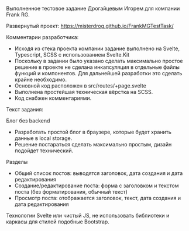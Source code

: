 Выполненное тестовое задание Дрогайцевым Игорем для компании Frank RG.

Развернутый проект: 
https://misterdrog.github.io/FrankMGTestTask/

Комментарии разработчика:

- Исходя из стека проекта компании задание выполнено на Svelte, Typescript, SCSS c использованием Svelte.Kit
- Поскольку в задании было указано сделать максимально простое решение в проекте не сделана инкапсуляция в отдельные файлы функций и компонентов. Для дальнейшей разработки это сделать крайне необходимо. 
- Основной код расположен в src/routes/+page.svelte
- Выполнена простейшая техническая вёрстка на SCSS. 
- Код снабжен комментариями.

Текст задания: 

Блог без backend

- Разработать простой блог в браузере, которые будет хранить данные в local storage.
- Решение постараться сделать максимально простым, дизайн подойдет технический.

Разделы
- Общий список постов: выводятся заголовок, дата создания и дата редактирования
- Создание/редактирование поста: форма с заголовком и текстом поста (без 
форматирования, обычный текст)
- Просмотр поста: отображается заголовок, текст, дата создания и дата редактирования

Технологии
Svelte или чистый JS, не использовать библиотеки и каркасы для стилей подобные Bootstrap.
